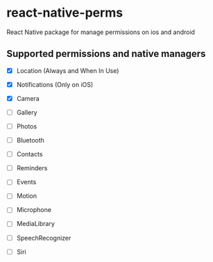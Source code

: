 # react-native-perms
React Native package for manage permissions on ios and android

## Supported permissions and native managers
- [x] Location (Always and When In Use)
- [x] Notifications (Only on iOS)
- [x] Camera
- [ ] Gallery
- [ ] Photos
- [ ] Bluetooth
- [ ] Contacts
- [ ] Reminders
- [ ] Events
- [ ] Motion
- [ ] Microphone
- [ ] MediaLibrary
- [ ] SpeechRecognizer
- [ ] Siri


